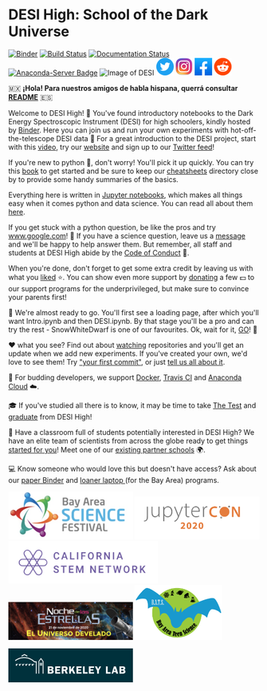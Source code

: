 # DESI High: School of the Dark Universe

[![Binder](https://mybinder.org/badge_logo.svg)](https://mybinder.org/v2/gh/michaelJwilson/DESI-HighSchool/master)
[![Build Status](https://travis-ci.com/michaelJwilson/desihigh.svg?branch=master)](https://travis-ci.com/michaelJwilson/desihigh)
[![Documentation Status](https://readthedocs.org/projects/desi-highschool/badge/?version=latest)](https://desi-highschool.readthedocs.io/en/latest/?badge=latest)
[![Anaconda-Server Badge](https://anaconda.org/michaeljwilson/desi-high/badges/version.svg)](https://anaconda.org/michaeljwilson/desi-high)
![Image of DESI](https://github.com/michaelJwilson/DESI-HighSchool/blob/master/desihigh/images/Mayall-Star-Trails.jpg)
[![alt text][timage]][thyperlink]
[![alt text][iimage]][ihyperlink]
[![alt text][fimage]][fhyperlink]
[![alt text][rimage]][rhyperlink]

[thyperlink]: https://twitter.com/intent/tweet?text=Wow!%20Unbelievable%20what's%20possible%20at%20@desisurvey's%20DESI%20High.%20%20Can't%20wait%20to%20get%20started!%0Dhttps://github.com/michaelJwilson/DESI-HighSchool/
[timage]: desihigh/images/Twitter_buttonsize2.png

[fhyperlink]: https://www.facebook.com/sharer.php?s=100&p[url]=github.com%2FmichaelJwilson%2FDESI-HighSchool&p[title]=Dark%20Energy%20Science%20with%20hot-off-the-telescope%20data!
[fimage]: desihigh/images/Facebook_buttonsize.png

[ihyperlink]: https://instagram.com
[iimage]: desihigh/images/Instagram_buttonsize.png

[rhyperlink]: http://reddit.com/submit?url=github.com%2FmichaelJwilson%2FDESI-HighSchool&title=Dark%20Energy%20Science%20with%20hot-off-the-telescope%20data!
[rimage]: desihigh/images/Reddit_buttonsize.png

:mexico:  **¡Hola! Para nuestros amigos de habla hispana, querrá consultar [README](https://github.com/michaelJwilson/DESI-HighSchool/blob/master/Espanol/README.md)** :es:

Welcome to DESI High!  :school_satchel: You've found introductory notebooks to the Dark Energy Spectroscopic Instrument (DESI) for high schoolers, kindly hosted by [Binder](https://mybinder.readthedocs.io/en/latest/).  Here you can join us and run your own experiments with hot-off-the-telescope DESI data :telescope:  For a great introduction to the DESI project, start with this [video](https://www.youtube.com/watch?v=kPXx9tqyzYg), try our [website](https://www.desi.lbl.gov) and sign up to our [Twitter feed](https://twitter.com/desisurvey)!

If you're new to python :snake:, don't worry!  You'll pick it up quickly.  You can try this [book](https://www.py4e.com/book) to get started and be sure to keep our [cheatsheets](https://github.com/michaelJwilson/DESI-HighSchool/tree/master/cheatsheets) directory close by to provide some handy summaries of the basics.

Everything here is written in [Jupyter notebooks](https://jupyter.org/), which makes all things easy when it comes python and data science.  You can read all about them [here](https://www.dataquest.io/blog/jupyter-notebook-tutorial/).

If you get stuck with a python question, be like the pros and try www.google.com!  :thought_balloon: If you have a science question,
leave us a [message](https://github.com/michaelJwilson/DESI-HighSchool/issues/new/) and we'll be happy to help answer them.  But remember, all staff and students at DESI High abide by the [Code of Conduct](https://github.com/michaelJwilson/DESI-HighSchool/blob/master/CODE_OF_CONDUCT.md) :scroll:.  

When you're done, don't forget to get some extra credit by leaving us with what you [liked](https://forms.gle/LGKMVamrtS5StSv56) :star:.  You can show even more support by [donating](berkeleylabfoundation.org/support) a few :dollar: to our support programs for the underprivileged, but make sure to convince your parents first!

:rotating_light:  We're almost ready to go.  You'll first see a loading page, after which you'll want Intro.ipynb and then DESI.ipynb.  By that stage you'll be a pro and can try the rest - SnowWhiteDwarf is one of our favourites.  Ok, wait for it, [GO](https://mybinder.org/v2/gh/michaelJwilson/DESI-HighSchool/master)! :rotating_light:

:heart: what you see?  Find out about [watching](https://docs.github.com/en/enterprise/2.20/user/github/receiving-notifications-about-activity-on-github/watching-and-unwatching-repositories#watching-a-single-repository) repositories and you'll get an update when we add new experiments.  If you've created your own, we'd love to see them!  Try ["your first commit"](https://www.medium.com/@haydar_ai/learning-how-to-git-creating-your-first-commit-c753ed2e7498), or just [tell us all about it](https:/www.github.com/michaelJwilson/DESI-HighSchool/issues/new).

:whale:  For budding developers, we support [Docker](https://hub.docker.com/r/mjwilsonlbl/desihigh), [Travis CI](https://travis-ci.com/github/michaelJwilson/DESI-HighSchool) and [Anaconda Cloud](https://anaconda.org/michaeljwilson/desi-high) :cloud:. 

:mortar_board:  If you've studied all there is to know, it may be time to take [The Test](https://github.com/michaelJwilson/DESI-HighSchool/blob/master/TheTest/README.md) and [graduate](https://github.com/michaelJwilson/DESI-HighSchool/blob/master/Graduation/README.md) from DESI High!

:school:  Have a classroom full of students potentially interested in DESI High?  We have an elite team of scientists from across the globe ready to get things   <a href="mailto:desihighinitiative@gmail.com?subject=Meet a scientist:">started for you</a>!  Meet one of our [existing partner schools](https://github.com/michaelJwilson/DESI-HighSchool/tree/master/Partners/Lowell) :earth_africa:. 

:computer:  Know someone who would love this but doesn't have access?  Ask about our <a href="mailto:desihighinitiative@gmail.com?subject=Paper Binder:">paper Binder</a> and <a href="mailto:desihighinitiative@gmail.com?subject=Loaner laptop:">loaner laptop </a> (for the Bay Area) programs.  

<p float="left">
  <img src="desihigh/images/BASF.jpg",           width=250>
  <img src="desihigh/images/JupyterCon20.png",   width=250>
  <img src="desihigh/images/CalStemNet.png",     width=300>
  <img src="desihigh/images/Noche.png",          width=250>
  <img src="desihigh/images/BATS.png",           width=175>
</p>
<p float="left">
  <img src="desihigh/images/LBL.png", width=250>
</p>

